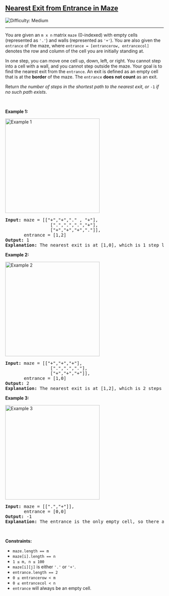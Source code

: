 <h2><a href="https://leetcode.com/problems/nearest-exit-from-entrance-in-maze/">Nearest Exit from Entrance in Maze</a></h2>
<img src="https://img.shields.io/badge/Difficulty-Medium-orange" alt="Difficulty: Medium" />
<hr>

<p>You are given an <code>m x n</code> matrix <code>maze</code> (0-indexed) with empty cells (represented as <code>'.'</code>) and walls (represented as <code>'+'</code>). You are also given the <code>entrance</code> of the maze, where <code>entrance = [entrancerow, entrancecol]</code> denotes the row and column of the cell you are initially standing at.</p>

<p>In one step, you can move one cell up, down, left, or right. You cannot step into a cell with a wall, and you cannot step outside the maze. Your goal is to find the nearest exit from the <code>entrance</code>. An exit is defined as an empty cell that is at the <strong>border</strong> of the maze. The <code>entrance</code> <strong>does not count</strong> as an exit.</p>

<p>Return <em>the number of steps in the shortest path to the nearest exit, or</em> <code>-1</code> <em>if no such path exists</em>.</p>

<p>&nbsp;</p>

<p><strong class="example">Example 1:</strong></p>
<img alt="Example 1" src="https://assets.leetcode.com/uploads/2021/06/04/nearest1-grid.jpg" style="width:300px; height:auto;" />
<pre>
<strong>Input:</strong> maze = [["+","+","." , "+"],
                 [".",".",".","+"],
                 ["+","+","+","."]],
       entrance = [1,2]
<strong>Output:</strong> 1
<strong>Explanation:</strong> The nearest exit is at [1,0], which is 1 step left from the entrance.
</pre>

<p><strong class="example">Example 2:</strong></p>
<img alt="Example 2" src="https://assets.leetcode.com/uploads/2021/06/04/nearesr2-grid.jpg" style="width:300px; height:auto;" />
<pre>
<strong>Input:</strong> maze = [["+","+","+"],
                 [".",".","."],
                 ["+","+","+"]],
       entrance = [1,0]
<strong>Output:</strong> 2
<strong>Explanation:</strong> The nearest exit is at [1,2], which is 2 steps right from the entrance.
</pre>

<p><strong class="example">Example 3:</strong></p>
<img alt="Example 3" src="https://assets.leetcode.com/uploads/2021/06/04/nearest3-grid.jpg" style="width:300px; height:auto;" />
<pre>
<strong>Input:</strong> maze = [[".","+"]],
       entrance = [0,0]
<strong>Output:</strong> -1
<strong>Explanation:</strong> The entrance is the only empty cell, so there are no exits.
</pre>

<p>&nbsp;</p>

<p><strong>Constraints:</strong></p>
<ul>
  <li><code>maze.length == m</code></li>
  <li><code>maze[i].length == n</code></li>
  <li><code>1 &le; m, n &le; 100</code></li>
  <li><code>maze[i][j]</code> is either <code>'.'</code> or <code>'+'</code>.</li>
  <li><code>entrance.length == 2</code></li>
  <li><code>0 &le; entrancerow &lt; m</code></li>
  <li><code>0 &le; entrancecol &lt; n</code></li>
  <li><code>entrance</code> will always be an empty cell.</li>
</ul>
